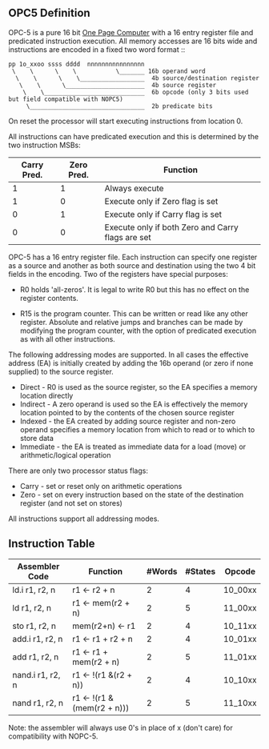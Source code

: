 OPC5 Definition
----------------

OPC-5 is a pure 16 bit [One Page Computer](.) with a 16 entry register file and predicated instruction
execution. All memory accesses are 16 bits wide and instructions are encoded in a fixed two word format ::

    pp 1o_xxoo ssss dddd  nnnnnnnnnnnnnnnn
     \    \      \    \           \_______ 16b operand word
      \    \      \    \__________________  4b source/destination register
       \    \      \______________________  4b source register
        \    \____________________________  6b opcode (only 3 bits used but field compatible with NOPC5)
         \________________________________  2b predicate bits                         

On reset the processor will start executing instructions from location 0.

All instructions can have predicated execution and this is determined by the two instruction MSBs:

  |  Carry Pred.  |    Zero Pred. |    Function                                            |
  |---------------|---------------|--------------------------------------------------------|
  |      1        |        1      |    Always execute                                      |
  |      1        |        0      |    Execute only if Zero flag is set                    |
  |      0        |        1      |    Execute only if Carry flag is set                   |
  |      0        |        0      |    Execute only if both Zero and Carry flags are set   |

OPC-5 has a 16 entry register file. Each instruction can specify one register as a source and another
as both source and destination using the two 4 bit fields in the encoding. Two of the registers have
special purposes: 

  * R0 holds 'all-zeros'. It is legal to write R0 but this has no effect on the register contents.

  * R15 is the program counter. This can be written or read like any other register.
  Absolute and relative jumps and branches can be made by modifying the program counter, with
  the option of predicated execution as with all other instructions.

The following addressing modes are supported. In all cases the effective address (EA) is initially created
by adding the 16b operand (or zero if none supplied) to the source register. 

  * Direct    - R0 is used as the source register, so the EA specifies a memory location directly
  * Indirect  - A zero operand is used so the EA is effectively the memory location pointed to by the
              contents of the chosen source register
  * Indexed   - the EA created by adding source register and non-zero operand  specifies a memory 
              location from which to read or to which to store data 
  * Immediate - the EA is treated as immediate data for a load (move) or arithmetic/logical operation

There are only two processor status flags:

  * Carry - set or reset only on arithmetic operations 
  * Zero  - set on every instruction based on the state of the destination register (and not set on stores)

All instructions support all addressing modes.

Instruction Table
-----------------

  |Assembler Code          |Function                       |#Words   |#States   |Opcode  |
  |------------------------|-------------------------------|---------|----------|--------|
  |ld.i    r1, r2, n       |r1 <- r2 + n                   |2        |4         |10_00xx |
  |ld      r1, r2, n       |r1 <- mem(r2 + n)              |2        |5         |11_00xx |
  |sto     r1, r2, n       |mem(r2+n) <- r1                |2        |4         |10_11xx |
  |add.i   r1, r2, n       |r1 <- r1 + r2 + n              |2        |4         |10_01xx |
  |add     r1, r2, n       |r1 <- r1 + mem(r2 + n)         |2        |5         |11_01xx |
  |nand.i  r1, r2, n       |r1 <- !(r1 &(r2 + n))          |2        |4         |10_10xx |
  |nand    r1, r2, n       |r1 <- !(r1 &(mem(r2 + n)))     |2        |5         |11_10xx |

Note: the assembler will always use 0's in place of x (don't care) for compatibility with NOPC-5.
